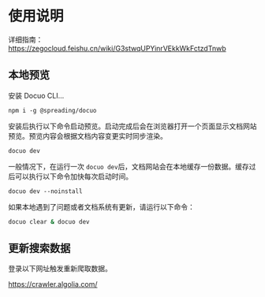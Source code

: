 # 使用说明

详细指南：https://zegocloud.feishu.cn/wiki/G3stwqUPYinrVEkkWkFctzdTnwb

## 本地预览

安装 Docuo CLI...

```
npm i -g @spreading/docuo
```

安装后执行以下命令启动预览。启动完成后会在浏览器打开一个页面显示文档网站预览。预览内容会根据文档内容变更实时同步渲染。

```
docuo dev
```

一般情况下，在运行一次 `docuo dev`后，文档网站会在本地缓存一份数据。缓存过后可以执行以下命令加快每次启动时间。

```
docuo dev --noinstall
```

如果本地遇到了问题或者文档系统有更新，请运行以下命令：

```bash
docuo clear & docuo dev
```

## 更新搜索数据

登录以下网址触发重新爬取数据。

https://crawler.algolia.com/
